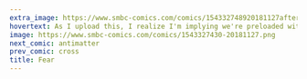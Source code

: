 ```yaml
---
extra_image: https://www.smbc-comics.com/comics/154332748920181127after.png
hovertext: As I upload this, I realize I'm implying we're preloaded with clown-fearing software. I'm prepared to stand by that.
image: https://www.smbc-comics.com/comics/1543327430-20181127.png
next_comic: antimatter
prev_comic: cross
title: Fear
---
```


